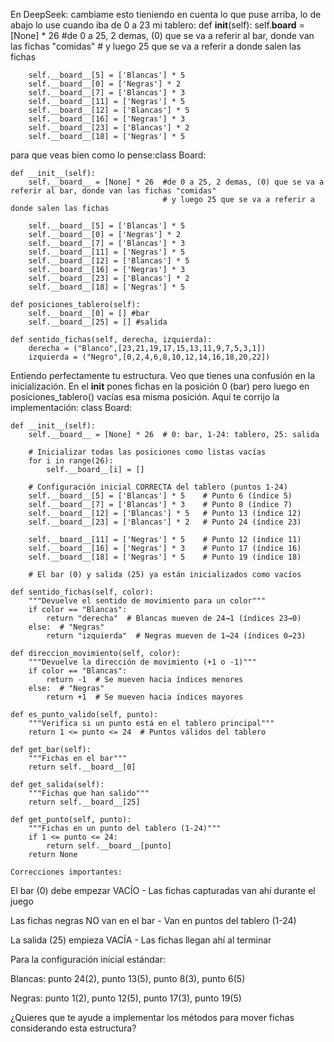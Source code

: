 En DeepSeek: 
cambiame esto tieniendo en cuenta lo que puse arriba, lo de abajo lo use cuando iba de 0 a 23 mi tablero: def __init__(self):
        self.__board__ = [None] * 26  #de 0 a 25, 2 demas, (0) que se va a referir al bar, donde van las fichas "comidas" 
                                      # y luego 25 que se va a referir a donde salen las fichas 

        self.__board__[5] = ['Blancas'] * 5
        self.__board__[0] = ['Negras'] * 2
        self.__board__[7] = ['Blancas'] * 3
        self.__board__[11] = ['Negras'] * 5
        self.__board__[12] = ['Blancas'] * 5
        self.__board__[16] = ['Negras'] * 3
        self.__board__[23] = ['Blancas'] * 2
        self.__board__[18] = ['Negras'] * 5

para que veas bien como lo pense:class Board:
    
    def __init__(self):
        self.__board__ = [None] * 26  #de 0 a 25, 2 demas, (0) que se va a referir al bar, donde van las fichas "comidas" 
                                      # y luego 25 que se va a referir a donde salen las fichas 

        self.__board__[5] = ['Blancas'] * 5
        self.__board__[0] = ['Negras'] * 2
        self.__board__[7] = ['Blancas'] * 3
        self.__board__[11] = ['Negras'] * 5
        self.__board__[12] = ['Blancas'] * 5
        self.__board__[16] = ['Negras'] * 3
        self.__board__[23] = ['Blancas'] * 2
        self.__board__[18] = ['Negras'] * 5
    
    def posiciones_tablero(self):
        self.__board__[0] = [] #bar
        self.__board__[25] = [] #salida

    def sentido_fichas(self, derecha, izquierda):
        derecha = ("Blanco",[23,21,19,17,15,13,11,9,7,5,3,1])
        izquierda = ("Negro",[0,2,4,6,8,10,12,14,16,18,20,22])

Entiendo perfectamente tu estructura. Veo que tienes una confusión en la inicialización. En el __init__ pones fichas en la posición 0 (bar) pero luego en posiciones_tablero() vacías esa misma posición. Aquí te corrijo la implementación:
class Board:
    
    def __init__(self):
        self.__board__ = [None] * 26  # 0: bar, 1-24: tablero, 25: salida
        
        # Inicializar todas las posiciones como listas vacías
        for i in range(26):
            self.__board__[i] = []
        
        # Configuración inicial CORRECTA del tablero (puntos 1-24)
        self.__board__[5] = ['Blancas'] * 5    # Punto 6 (índice 5)
        self.__board__[7] = ['Blancas'] * 3    # Punto 8 (índice 7)
        self.__board__[12] = ['Blancas'] * 5   # Punto 13 (índice 12)
        self.__board__[23] = ['Blancas'] * 2   # Punto 24 (índice 23)
        
        self.__board__[11] = ['Negras'] * 5    # Punto 12 (índice 11)
        self.__board__[16] = ['Negras'] * 3    # Punto 17 (índice 16)
        self.__board__[18] = ['Negras'] * 5    # Punto 19 (índice 18)
        
        # El bar (0) y salida (25) ya están inicializados como vacíos
    
    def sentido_fichas(self, color):
        """Devuelve el sentido de movimiento para un color"""
        if color == "Blancas":
            return "derecha"  # Blancas mueven de 24→1 (índices 23→0)
        else:  # "Negras"
            return "izquierda"  # Negras mueven de 1→24 (índices 0→23)
    
    def direccion_movimiento(self, color):
        """Devuelve la dirección de movimiento (+1 o -1)"""
        if color == "Blancas":
            return -1  # Se mueven hacia índices menores
        else:  # "Negras"
            return +1  # Se mueven hacia índices mayores
    
    def es_punto_valido(self, punto):
        """Verifica si un punto está en el tablero principal"""
        return 1 <= punto <= 24  # Puntos válidos del tablero
    
    def get_bar(self):
        """Fichas en el bar"""
        return self.__board__[0]
    
    def get_salida(self):
        """Fichas que han salido"""
        return self.__board__[25]
    
    def get_punto(self, punto):
        """Fichas en un punto del tablero (1-24)"""
        if 1 <= punto <= 24:
            return self.__board__[punto]
        return None

    Correcciones importantes:

El bar (0) debe empezar VACÍO - Las fichas capturadas van ahí durante el juego

Las fichas negras NO van en el bar - Van en puntos del tablero (1-24)

La salida (25) empieza VACÍA - Las fichas llegan ahí al terminar

Para la configuración inicial estándar:

Blancas: punto 24(2), punto 13(5), punto 8(3), punto 6(5)

Negras: punto 1(2), punto 12(5), punto 17(3), punto 19(5)

¿Quieres que te ayude a implementar los métodos para mover fichas considerando esta estructura?



    
